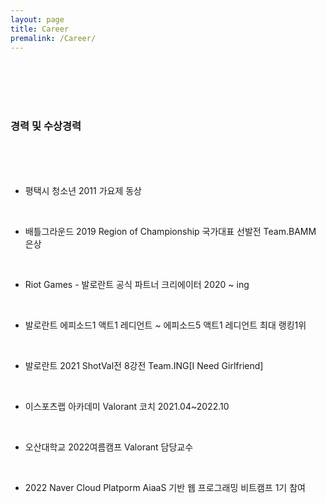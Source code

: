 ```yaml
---
layout: page
title: Career
premalink: /Career/
---
```

<br><br><br><br>

### 경력 및 수상경력
<br><br><br>

* 평택시 청소년 2011 가요제 동상
<br>

* 배틀그라운드 2019 Region of Championship 국가대표 선발전 Team.BAMM 은상
<br>

* Riot Games - 발로란트 공식 파트너 크리에이터 2020 ~ ing
<br>

* 발로란트 에피소드1 액트1 레디언트 ~ 에피소드5 액트1 레디언트 최대 랭킹1위
<br>

* 발로란트 2021 ShotVal전 8강전 Team.ING[I Need Girlfriend]
<br>

* 이스포츠랩 아카데미 Valorant 코치 2021.04~2022.10
<br>

* 오산대학교 2022여름캠프 Valorant 담당교수
<br>

* 2022 Naver Cloud Platporm AiaaS 기반 웹 프로그래밍 비트캠프 1기 참여